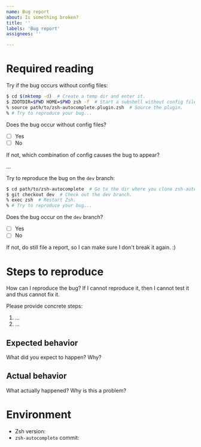 ```yaml
---
name: Bug report
about: Is something broken?
title: ''
labels: 'Bug report'
assignees: ''

---
```


# Required reading

Try if the bug occurs without config files:
```zsh
$ cd $(mktemp -d)  # Create a temp dir and enter it.
$ ZDOTDIR=$PWD HOME=$PWD zsh -f  # Start a subshell without config files.
% source path/to/zsh-autocomplete.plugin.zsh  # Source the plugin.
% # Try to reproduce your bug...
```
Does the bug occur without config files?
* [ ] Yes
* [ ] No

If not, which combination of config causes the bug to appear?

... <!-- Write your answer here. -->


Try to reproduce the bug on the `dev` branch:
```zsh
$ cd path/to/zsh-autocomplete  # Go to the dir where you clone zsh-autocomplete.
$ git checkout dev  # Check out the dev branch.
% exec zsh  # Restart Zsh.
% # Try to reproduce your bug...
```
Does the bug occur on the `dev` branch?
* [ ] Yes
* [ ] No

If not, do still file a report, so I can make sure I don't break it again. :)


# Steps to reproduce
How can I reproduce the bug? If I cannot reproduce it, then I cannot test it and thus cannot fix it.

Please provide concrete steps:
1. ...
2. ...

## Expected behavior
What did you expect to happen? Why?

## Actual behavior
What actually happened? Why is this a problem?


# Environment
* Zsh version: <!-- 5.3 or later should work, but I test with the latest version only. -->
* `zsh-autocomplete` commit: <!-- Paste the raw number here. GitHub will make a link out of it. -->
